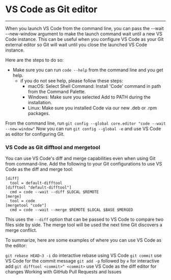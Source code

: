 VS Code as Git editor
====
___


When you launch VS Code from the command line, you can pass the --wait --new-window argument to make the launch command wait until a new VS Code instance. This can be useful when you configure VS Code as your Git external editor so Git will wait until you close the launched VS Code instance.

Here are the steps to do so:

- Make sure you can run `code --help` from the command line and you get help.
  - if you do not see help, please follow these steps:
    - macOS: Select Shell Command: Install 'Code' command in path from the Command Palette.
    - Windows: Make sure you selected Add to PATH during the installation.
    - Linux: Make sure you installed Code via our new .deb or .rpm packages.

From the command line, run `git config --global core.editor "code --wait --new-window"`
Now you can run `git config --global -e` and use VS Code as editor for configuring Git.

### VS Code as Git difftool and mergetool

You can use VS Code's diff and merge capabilities even when using Git from command-line. Add the following to your Git configurations to use VS Code as the diff and merge tool:

```
[diff]
  tool = default-difftool
[difftool "default-difftool"]
  cmd = code --wait --diff $LOCAL $REMOTE
[merge]
  tool = code
[mergetool "code"]
  cmd = code --wait --merge $REMOTE $LOCAL $BASE $MERGED
```

This uses the `--diff` option that can be passed to VS Code to compare two files side by side. The merge tool will be used the next time Git discovers a merge conflict.

To summarize, here are some examples of where you can use VS Code as the editor:

`git rebase HEAD~3 -i` do interactive rebase using VS Code
`git commit` use VS Code for the commit message
`git add -p` followed by `e` for interactive add
`git difftool <commit>^ <commit>` use VS Code as the diff editor for changes
Working with GitHub Pull Requests and Issues